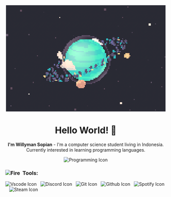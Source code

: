 <div align="center">
    <img src="https://github.com/willymansopian/willymansopian/blob/main/assets/img/planet.gif" alt="Dashboard">
</div>

<h1 align="center"> Hello World! 👋 </h1>

<p align="center"><b>I'm Willyman Sopian</b> - I'm a computer science student living in Indonesia. Currently interested in learning programming languages.</p>

<div align="center">
    <img src="https://skillicons.dev/icons?i=php,bootstrap,laravel,ps,ai" alt="Programming Icon">
</div>

<h3>
    <img src="https://raw.githubusercontent.com/Tarikul-Islam-Anik/Animated-Fluent-Emojis/master/Emojis/Travel%20and%20places/Fire.png" alt="Fire" width="15" height="15" />&nbsp;&nbsp;Tools: 
</h3>
<div>
    <img src="https://img.shields.io/badge/Visual%20Studio%20Code-0078d7.svg?style=for-the-badge&logo=visual-studio-code&logoColor=white" alt="Vscode Icon">&nbsp;&nbsp;
    <img src="https://img.shields.io/badge/Discord-%235865F2.svg?style=for-the-badge&logo=discord&logoColor=white" alt="Discord Icon">&nbsp;&nbsp;
    <img src="https://img.shields.io/badge/git-%23F05033.svg?style=for-the-badge&logo=git&logoColor=white" alt="Git Icon">&nbsp;&nbsp;
    <img src="https://img.shields.io/badge/github-%23121011.svg?style=for-the-badge&logo=github&logoColor=white" alt="Github Icon">&nbsp;&nbsp;
    <img src="https://img.shields.io/badge/Spotify-1ED760?&style=for-the-badge&logo=spotify&logoColor=white" alt="Spotify Icon">&nbsp;&nbsp;
    <img src="https://img.shields.io/badge/Steam-000000?style=for-the-badge&logo=steam&logoColor=white" alt="Steam Icon">&nbsp;&nbsp;
</div>
